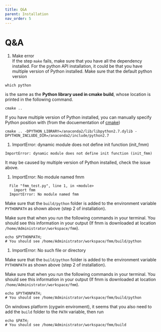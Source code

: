 ```yaml
---
title: Q&A
parent: Installation
nav_order: 5
---
```


# Q&A

1. Make error  
If the step `make` fails, make sure that you have all the dependency installed.
For the python API installation, it could be that you have multiple version of Python
installed. Make sure that the default python version
```
which python
```
is the same as the **Python library used in cmake build**, whose location is printed in
the following command.
```
cmake ..  
```
If you have multiple version of Python installed, you can manually specify Python position
with (from the docuementation of [cmake](https://cmake.org/cmake/help/v3.0/module/FindPythonLibs.html))

```
cmake .. -DPYTHON_LIBRARY=/anaconda2/lib/libpython2.7.dylib -DPYTHON_INCLUDE_DIR=/anaconda2/include/python2.7
```
1. ImportError: dynamic module does not define init function (init_fmm)
```
ImportError: dynamic module does not define init function (init_fmm)
```
It may be caused by multiple version of Python installed, check the issue above.

1. ImportError: No module named fmm  
```
  File "fmm_test.py", line 1, in <module>
    import fmm
  ImportError: No module named fmm
```
Make sure that the `build/python` folder is added to the environment variable `PYTHONPATH` as shown above (step 2 of installation).

Make sure that when you run the following commands in your terminal. You should see this information in your output (If fmm is downloaded at location `/home/Administrator/workspace/fmm`).

```
echo $PYTHONPATH;
# You should see /home/Administrator/workspace/fmm/build/python
```

1. ImportError: No such file or directory

Make sure that the `build/python` folder is added to the environment variable `PYTHONPATH` as shown above (step 2 of installation).

Make sure that when you run the following commands in your terminal. You should see this information in your output (If fmm is downloaded at location `/home/Administrator/workspace/fmm`).

```
echo $PYTHONPATH;
# You should see /home/Administrator/workspace/fmm/build/python
```

On windows platform (cygwin enviroment), it seems that you also need to add the `build` folder to the `PATH` variable, then run

```
echo $PATH;
# You should see /home/Administrator/workspace/fmm/build
```
